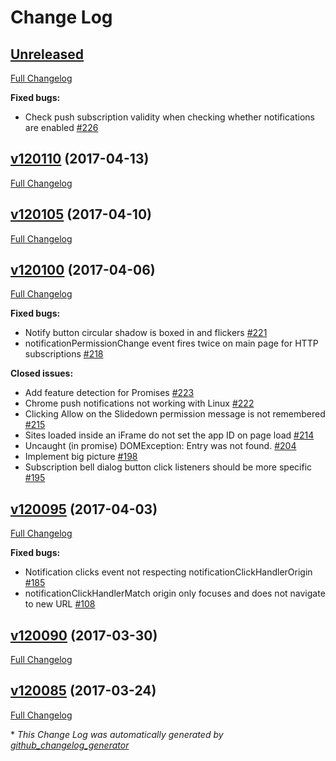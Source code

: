 # Change Log

## [Unreleased](https://github.com/OneSignal/OneSignal-Website-SDK/tree/HEAD)

[Full Changelog](https://github.com/OneSignal/OneSignal-Website-SDK/compare/v120110...HEAD)

**Fixed bugs:**

- Check push subscription validity when checking whether notifications are enabled [\#226](https://github.com/OneSignal/OneSignal-Website-SDK/issues/226)

## [v120110](https://github.com/OneSignal/OneSignal-Website-SDK/tree/v120110) (2017-04-13)
[Full Changelog](https://github.com/OneSignal/OneSignal-Website-SDK/compare/v120105...v120110)

## [v120105](https://github.com/OneSignal/OneSignal-Website-SDK/tree/v120105) (2017-04-10)
[Full Changelog](https://github.com/OneSignal/OneSignal-Website-SDK/compare/v120100...v120105)

## [v120100](https://github.com/OneSignal/OneSignal-Website-SDK/tree/v120100) (2017-04-06)
[Full Changelog](https://github.com/OneSignal/OneSignal-Website-SDK/compare/v120095...v120100)

**Fixed bugs:**

- Notify button circular shadow is boxed in and flickers [\#221](https://github.com/OneSignal/OneSignal-Website-SDK/issues/221)
- notificationPermissionChange event fires twice on main page for HTTP subscriptions [\#218](https://github.com/OneSignal/OneSignal-Website-SDK/issues/218)

**Closed issues:**

- Add feature detection for Promises [\#223](https://github.com/OneSignal/OneSignal-Website-SDK/issues/223)
- Chrome push notifications not working with Linux [\#222](https://github.com/OneSignal/OneSignal-Website-SDK/issues/222)
- Clicking Allow on the Slidedown permission message is not remembered [\#215](https://github.com/OneSignal/OneSignal-Website-SDK/issues/215)
- Sites loaded inside an iFrame do not set the app ID on page load [\#214](https://github.com/OneSignal/OneSignal-Website-SDK/issues/214)
- Uncaught \(in promise\) DOMException: Entry was not found. [\#204](https://github.com/OneSignal/OneSignal-Website-SDK/issues/204)
- Implement big picture [\#198](https://github.com/OneSignal/OneSignal-Website-SDK/issues/198)
- Subscription bell dialog button click listeners should be more specific [\#195](https://github.com/OneSignal/OneSignal-Website-SDK/issues/195)

## [v120095](https://github.com/OneSignal/OneSignal-Website-SDK/tree/v120095) (2017-04-03)
[Full Changelog](https://github.com/OneSignal/OneSignal-Website-SDK/compare/v120090...v120095)

**Fixed bugs:**

- Notification clicks event not respecting notificationClickHandlerOrigin [\#185](https://github.com/OneSignal/OneSignal-Website-SDK/issues/185)
- notificationClickHandlerMatch origin only focuses and does not navigate to new URL [\#108](https://github.com/OneSignal/OneSignal-Website-SDK/issues/108)

## [v120090](https://github.com/OneSignal/OneSignal-Website-SDK/tree/v120090) (2017-03-30)
[Full Changelog](https://github.com/OneSignal/OneSignal-Website-SDK/compare/v120085...v120090)

## [v120085](https://github.com/OneSignal/OneSignal-Website-SDK/tree/v120085) (2017-03-24)
[Full Changelog](https://github.com/OneSignal/OneSignal-Website-SDK/compare/https-integration-files...v120085)



\* *This Change Log was automatically generated by [github_changelog_generator](https://github.com/skywinder/Github-Changelog-Generator)*